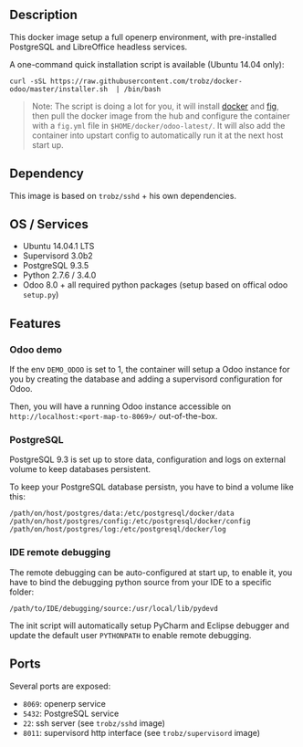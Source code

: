 ## Description

This docker image setup a full openerp environment, with pre-installed PostgreSQL and LibreOffice headless services. 

A one-command quick installation script is available (Ubuntu 14.04 only):
```
curl -sSL https://raw.githubusercontent.com/trobz/docker-odoo/master/installer.sh  | /bin/bash
```

> Note:
The script is doing a lot for you, it will install [docker](http://docs.docker.com/installation/ubuntulinux/) and [fig](http://www.fig.sh/install.html), then pull the docker image from the hub and configure the container with a `fig.yml` file in `$HOME/docker/odoo-latest/`. It will also add the container into upstart config to automatically run it at the next host start up.

## Dependency

This image is based on `trobz/sshd` + his own dependencies.

## OS / Services

- Ubuntu 14.04.1 LTS
- Supervisord 3.0b2 
- PostgreSQL 9.3.5
- Python 2.7.6 / 3.4.0
- Odoo 8.0 + all required python packages (setup based on offical odoo `setup.py`)

## Features

### Odoo demo

If the env `DEMO_ODOO` is set to 1, the container will setup a Odoo instance for you by creating the database and adding a supervisord configuration for Odoo.

Then, you will have a running Odoo instance accessible on `http://localhost:<port-map-to-8069>/` out-of-the-box.
 

### PostgreSQL

PostgreSQL 9.3 is set up to store data, configuration and logs on external volume to keep databases persistent.

To keep your PostgreSQL database persistn, you have to bind a volume like this:
```
/path/on/host/postgres/data:/etc/postgresql/docker/data
/path/on/host/postgres/config:/etc/postgresql/docker/config
/path/on/host/postgres/log:/etc/postgresql/docker/log
```

### IDE remote debugging

The remote debugging can be auto-configured at start up, to enable it,
you have to bind the debugging python source from your IDE to a specific folder:

```
/path/to/IDE/debugging/source:/usr/local/lib/pydevd
```

The init script will automatically setup PyCharm and Eclipse debugger and update the default user `PYTHONPATH` to enable remote debugging.

## Ports

Several ports are exposed:
- `8069`: openerp service
- `5432`: PostgreSQL service
- `22`: ssh server (see `trobz/sshd` image)
- `8011`: supervisord http interface  (see `trobz/supervisord` image)
